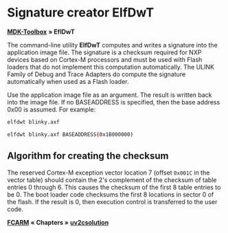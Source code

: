 # Signature creator ElfDwT

[**MDK-Toolbox**](README.md) **&raquo; EflDwT**

The command-line utility **ElfDwT** computes and writes a signature into the application image file. The signature is a
checksum required for NXP devices based on Cortex-M processors and must be used with Flash loaders that do not implement
this computation automatically. The ULINK Family of Debug and Trace Adapters do compute the signature automatically when
used as a Flash loader.

Use the application image file as an argument. The result is written back into the image file. If no BASEADDRESS is
specified, then the base address 0x00 is assumed. For example:

```sh
elfdwt blinky.axf
```

```sh
elfdwt blinky.axf BASEADDRESS(0x1B000000)
```

## Algorithm for creating the checksum

The reserved Cortex-M exception vector location 7 (offset `0x001C` in the vector table) should contain the 2's complement of
the checksum of table entries 0 through 6. This causes the checksum of the first 8 table entries to be 0. The boot loader
code checksums the first 8 locations in sector 0 of the flash. If the result is 0, then execution control is transferred to
the user code.

[**FCARM**](./02_fcarm.md) **&laquo; Chapters &raquo;** [**uv2csolution**](./04_uv2csolution.md)
